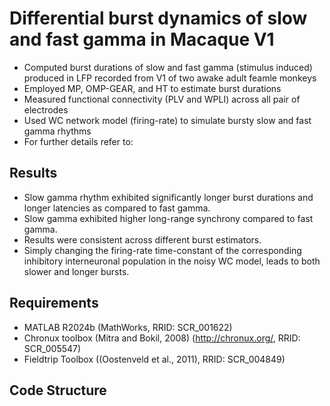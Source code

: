 # Differential burst dynamics of slow and fast gamma in Macaque V1
- Computed burst durations of slow and fast gamma (stimulus induced) produced in LFP recorded from V1 of two awake adult feamle monkeys
- Employed MP, OMP-GEAR, and HT to estimate burst durations
- Measured functional connectivity (PLV and WPLI) across all pair of electrodes
- Used WC network model (firing-rate) to simulate bursty slow and fast gamma rhythms
- For further details refer to:
## Results
- Slow gamma rhythm exhibited significantly longer burst durations and longer latencies as compared to fast gamma.
- Slow gamma exhibited higher long-range synchrony compared to fast gamma.
- Results were consistent across different burst estimators.
- Simply changing the firing-rate time-constant of the corresponding inhibitory interneuronal population in the noisy WC model, leads to both slower and longer bursts.
## Requirements
- MATLAB R2024b (MathWorks, RRID: SCR_001622)
- Chronux toolbox (Mitra and Bokil, 2008) (http://chronux.org/, RRID: SCR_005547)
- Fieldtrip Toolbox ((Oostenveld et al., 2011), RRID: SCR_004849)
## Code Structure

